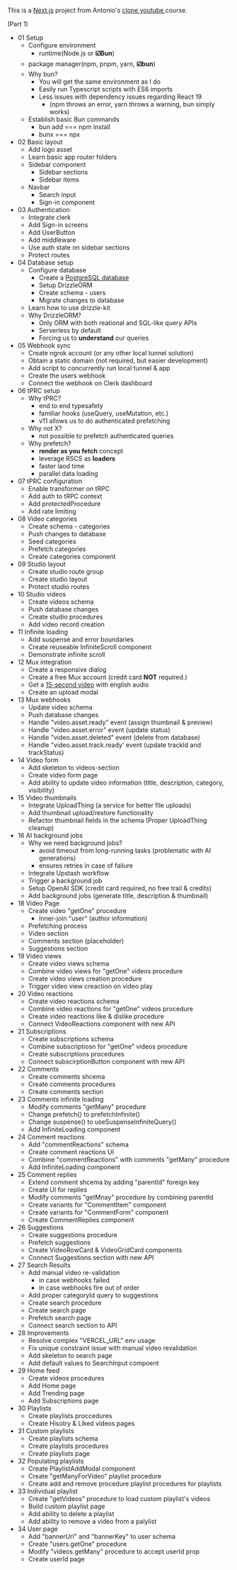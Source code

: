 This is a [Next.js](https://nextjs.org) project from Antonio's [clone youtube ](https://www.youtube.com/watch?v=ArmPzvHTcfQ) course.

(Part 1)
- 01 Setup
	- Configure environment
		- runtime(Node.js or **☑️Bun**)
    - package manager(npm, pnpm, yarn, **☑️bun**)
  - Why bun?
    - You will get the same environment as I do
    - Easily run Typescript scripts with ES6 imports
    - Less issues with dependency issues regarding React 19
      - (npm throws an error, yarn throws a warning, bun simply works)
  - Establish basic Bun commands
    - bun add === npm install
    - bunx === npx
- 02 Basic layout
  - Add logo asset
  - Learn basic app router folders
  - Sidebar component
    - Sidebar sections
    - Sidebar items
  - Navbar
    - Search input
    - Sign-in component 
- 03 Authentication
  - Integrate clerk
  - Add Sign-in screens
  - Add UserButton
  - Add middleware
  - Use auth state on sidebar sections
  - Protect routes
- 04 Database setup
  - Configure database
    - Create a [PostgreSQL database](www.neon.tech)
    - Setup DrizzleORM
    - Create schema - users
    - Migrate changes to database
  - Learn how to use drizzle-kit
  - Why DrizzleORM?
    - Only ORM with both reational and SQL-like query APIs
    - Serverless by default
    - Forcing us to **understand** our queries
- 05 Webhook sync
  - Create ngrok account (or any other local tunnel solution)
  - Obtain a static domain (not required, but easier development)
  - Add script to concurrently run local tunnel & app
  - Create the users webhook
  - Connect the webhook on Clerk dashboard
- 06 tPRC setup
  - Why tPRC?
    - end to end typesafety
    - familiar hooks (useQuery, useMutation, etc.)
    - v11 allows us to do authenticated prefetching
  - Why not X?
    - not possible to prefetch authenticated queries
  - Why prefetch?
    - **render as you fetch** concept
    - leverage RSCS as **loaders**
    - faster laod time
    - parallel data loading
- 07 tPRC configuration
  - Enable transformer on tRPC
  - Add auth to tRPC context
  - Add protectedProcedure
  - Add rate limiting
- 08 Video categories
  - Create schema - categories
  - Push changes to database
  - Seed categories
  - Prefetch categories
  - Create categories component
- 09 Studio layout
  - Create studio route group
  - Create studio layout
  - Protect studio routes
- 10 Studio videos
  - Create videos schema
  - Push database changes
  - Create studio procedures
  - Add video record creation
- 11 Infinite loading
  - Add suspense and error boundaries
  - Create reuseable InfiniteScroll component
  - Demonstrate infinite scroll
- 12 Mux integration
  - Create a responsive dialog
  - Create a free Mux account (credit card **NOT** required.)
  - Get a [15-second video](https://tinyurl.com/newtube-clip) with english audio
  - Create an upload modal
- 13 Mux webhooks
  - Update video schema
  - Push database changes
  - Handle "video.asset.ready" event (assign thumbnail & preview)
  - Handle "video.asset.error" event (update status)
  - Handle "video.asset.deleted" event (delete from database)
  - Handle "video.asset.track.ready' event (update trackId and trackStatus)
- 14 Video form
  - Add skeleton to videos-section
  - Create video form page
  - Add ability to update video information (title, description, category, visibility)
- 15 Video thumbnails
  - Integrate UploadThing (a service for better file uploads)
  - Add thumbnail upload/restore functionality
  - Refactor thumbnail fields in the schema (Proper UploadThing cleanup)
- 16 AI background jobs
  - Why we need background jobs?
    - avoid timeout from long-running tasks (problematic with AI generations)
    - ensures retries in case of failure
  - Integrate Upstash workflow
  - Trigger a background job
  - Setup OpenAI SDK (credit card required, no free trail & credits)
  - Add background jobs (generate title, description & thumbnail)
- 18 Video Page
  - Create video "getOne" procedure
    - Inner-join "user" (author information)
  - Prefetching process
  - Video section
  - Comments section (placeholder)
  - Suggestions section
- 19 Video views
  - Create video views schema
  - Combine video views for "getOne" videos procedure
  - Create video views creation procedure
  - Trigger video view creaction on video play
- 20 Video reactions
  - Create video reactions schema
  - Combine video reactions for "getOne" videos procedure
  - Create video reactions like & dislike procedure
  - Connect VideoReactions component with new API
- 21 Subscriptions
  - Create subscriptions schema
  - Combine subscriptiosn for "getOne" videos procedure
  - Create subscriptions procedures
  - Connect subscirptionButton component with new API
- 22 Comments
  - Create comments shcema
  - Create comments procedures
  - Create comments section
- 23 Comments infinite loading
  - Modify comments "getMany" procedure
  - Change prefetch() to prefetchInfinite()
  - Change suspense() to useSuspenseInfiniteQuery()
  - Add InfiniteLoading component
- 24 Comment reactions
  - Add "commentReactions" schema
  - Create comment reactions UI
  - Combine "commentReactions" with comments "getMany" procedure
  - Add InfiniteLoading component
- 25 Comment replies
  - Extend comment shcema by adding "parentId" foreign key
  - Create UI for replies
  - Modify comments "getMnay" procedure by combining parentId
  - Create variants for "CommentItem" component
  - Create variants for "CommentForm" component
  - Create CommentReplies component
- 26 Suggestions
  - Create suggestions procedure
  - Prefetch suggestions
  - Create VideoRowCard & VideoGridCard components
  - Connect Suggestions section with new API
- 27 Search Results
  - Add manual video re-validation
    - in case webhooks failed
    - in case webhooks fire out of order
  - Add proper categoryId query to suggestions
  - Create search procedure
  - Create search page
  - Prefetch search page
  - Connect search section to API
- 28 Improvements
  - Resolve complex "VERCEL_URL" env usage
  - Fix unique constraint issue with manual video revalidation
  - Add skeleton to search page
  - Add default values to SearchInput compoent
- 29 Home feed
  - Create videos procedures
  - Add Home page
  - Add Trending page
  - Add Subscriptions page
- 30 Playlists
  - Create playlists proccedures
  - Create Hisotry & Liked videos pages
- 31 Custom playlists
  - Create playlists schema
  - Create playlists procedures
  - Create playlists page
- 32 Populating playlists
  - Create PlaylistAddModal component
  - Create "getManyForVideo" playlist procedure
  - Create add and remove procedure playlist procedures for playlists
- 33 Individual playlist
  - Create "getVideos" procedure to load custom playlist's videos
  - Build custom playlist page
  - Add ability to delete a playlist
  - Add ability to remove a video from a palylist
- 34 User page
  - Add "bannerUrl" and "bannerKey" to user schema
  - Create "users.getOne" procedure
  - Modify "videos.getMany" procedure to accept userId prop
  - Create userId page
